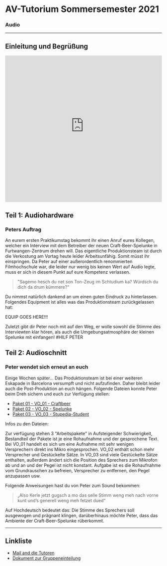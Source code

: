 # AV-Tutorium Sommersemester 2021
### Audio
---

## Einleitung und Begrüßung
<iframe width="100%" height="470px" src="https://www.youtube-nocookie.com/embed/Ahox8ML_m6U" frameborder="0" allow="accelerometer; autoplay; clipboard-write; encrypted-media; gyroscope; picture-in-picture" allowfullscreen></iframe>

## Teil 1: Audiohardware
### Peters Auftrag
An eurem ersten Praktikumstag bekommt ihr einen Anruf eures Kollegen, welcher ein Interview mit dem Betreiber der neuen Craft-Beer-Spelunke in Furtwangen-Zentrum drehen will. Das eigentliche Produktionsteam ist durch die Verkostung am Vortag heute leider Arbeitsunfähig. Somit müsst ihr einspringen. Da Peter auf einer außerordentlich renommierten Filmhochschule war, die leider nur wenig bis keinen Wert auf Audio legte, muss er sich in diesem Punkt auf eure Kompetenz verlassen.
> "Sagemo hesch du net son Ton-Zeug im Schtudium ka? Würdsch du dich da drum kümmere?“

Du nimmst natürlich dankend an um einen guten Eindruck zu hinterlassen.
Folgendes Equipment ist alles was das Produktionsteam zurückgelassen hat:

EQUIP GOES HERE!!!

Zuletzt gibt dir Peter noch mit auf den Weg, er wolle sowohl die Stimme des Interviewten klar hören, als auch die Umgebungsatmosphäre der kleinen Spelunke mit einfangen!
#HILF PETER


## Teil 2: Audioschnitt
### Peter wendet sich erneut an euch
Einige Wochen später… Das Produktionsteam ist bei einer weiteren Eskapade in Barcelona versumpft und nicht aufzufinden. Daher bleibt leider auch die Post-Produktion an euch hängen. Folgende Dateien konnte Peter beim Dreh sichern und euch zur Verfügung stellen:

* [Paket 01 - VO_01 - Craftbeer](./files/VO_01_Craftbeer.zip)
* [Paket 02 - VO_02 - Spelunke](./files/VO_02_Spelunke.zip)
* [Paket 03 - VO_03 - Stupedia-Student](./files/VO_03_Stupedia_Student.zip)

Infos zu den Dateien:

Zur verfügung stehen 3 "Arbeitspakete" in Aufsteigender Schwierigkeit, Bestandteil der Pakete ist je eine Rohaufnahme und der gesprochene Text. Bei VO_01 handelt es sich um eine Aufnahme mit sehr wenigen Versprechern direkt ins Mikro eingesprochen. VO_02 enthält schon mehr Versprecher und Gestückelte Sätze. In VO_03 sind viele Gestückelte Sätze enthalten, außerdem ändert sich die Position des Sprechers zum Mikrofon ab und an und der Pegel ist nicht konstant.
Aufgabe ist es die Rohaufnahme vom Grundrauschen zu befreien, Versprecher zu entfernen, den Pegel anzupassen usw.


Folgende Anweisungen hast du von Peter zum Sound bekommen:
> „Also Kerle jetzt gugsch a mo das selle Stimm weng meh nach vorne kunt und’s generell weng meh fetzet dued“

Auf Hochdeutsch bedeutet das: Die Stimme des Sprechers soll ausgewogen und prägnant klingen, darüberhinaus möchte Peter, dass das Ambiente der Craft-Beer-Spelunke rüberkommt. 

---

## Linkliste
* [Mail and die Tutoren](mailto:av-praktikum@hs-furtwangen.de)
* [Dokument zur Gruppeneinteilung](https://bit.ly/av-praktikum-anmelden)